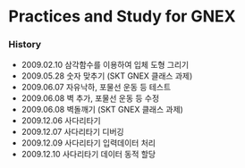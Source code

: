 # Practices and Study for GNEX

### History
* 2009.02.10 삼각함수를 이용하여 입체 도형 그리기
* 2009.05.28 숫자 맞추기 (SKT GNEX 클래스 과제)
* 2009.06.07 자유낙하, 포물선 운동 등 테스트
* 2009.06.08 벽 추가, 포물선 운동 등 수정
* 2009.06.08 벽돌깨기 (SKT GNEX 클래스 과제)
* 2009.12.06 사다리타기
* 2009.12.07 사다리타기 디버깅
* 2009.12.09 사다리타기 입력데이터 처리
* 2009.12.10 사다리타기 데이터 동적 할당